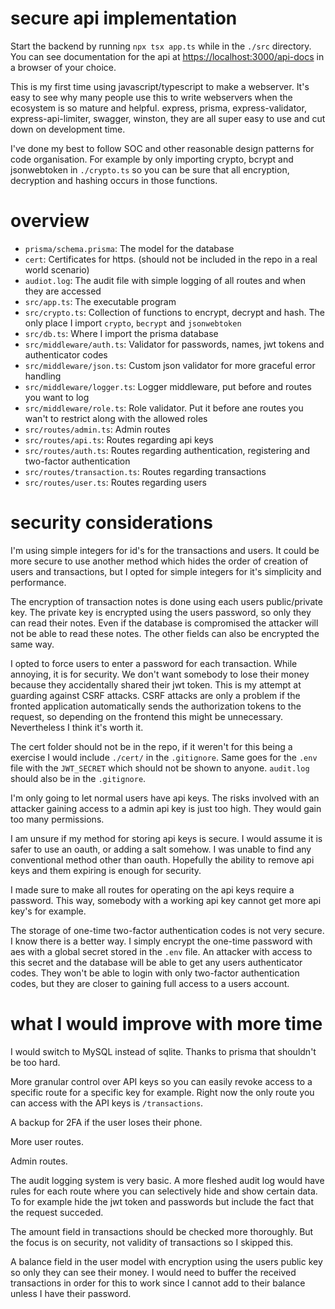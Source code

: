 # secure api implementation
Start the backend by running `npx tsx app.ts` while in the `./src` directory. You can see documentation for the api at <https://localhost:3000/api-docs> in a browser of your choice.

This is my first time using javascript/typescript to make a webserver. It's easy to see why many people use this to write webservers when the ecosystem is so mature and helpful. express, prisma, express-validator, express-api-limiter, swagger, winston, they are all super easy to use and cut down on development time.

I've done my best to follow SOC and other reasonable design patterns for code organisation. For example by only importing crypto, bcrypt and jsonwebtoken in `./crypto.ts` so you can be sure that all encryption, decryption and hashing occurs in those functions.

# overview
- `prisma/schema.prisma`: The model for the database
- `cert`: Certificates for https. (should not be included in the repo in a real world scenario)
- `audiot.log`: The audit file with simple logging of all routes and when they are accessed
- `src/app.ts`: The executable program
- `src/crypto.ts`: Collection of functions to encrypt, decrypt and hash. The only place I import `crypto`, `becrypt` and `jsonwebtoken`
- `src/db.ts`: Where I import the prisma database
- `src/middleware/auth.ts`: Validator for passwords, names, jwt tokens and authenticator codes
- `src/middleware/json.ts`: Custom json validator for more graceful error handling
- `src/middleware/logger.ts`: Logger middleware, put before and routes you want to log
- `src/middleware/role.ts`: Role validator. Put it before ane routes you wan't to restrict along with the allowed roles
- `src/routes/admin.ts`: Admin routes
- `src/routes/api.ts`: Routes regarding api keys
- `src/routes/auth.ts`: Routes regarding authentication, registering and two-factor authentication
- `src/routes/transaction.ts`: Routes regarding transactions
- `src/routes/user.ts`: Routes regarding users

# security considerations
I'm using simple integers for id's for the transactions and users. It could be more secure to use another method which hides the order of creation of users and transactions, but I opted for simple integers for it's simplicity and performance.

The encryption of transaction notes is done using each users public/private key. The private key is encrypted using the users password, so only they can read their notes. Even if the database is compromised the attacker will not be able to read these notes. The other fields can also be encrypted the same way.

I opted to force users to enter a password for each transaction. While annoying, it is for security. We don't want somebody to lose their money because they accidentally shared their jwt token. This is my attempt at guarding against CSRF attacks. CSRF attacks are only a problem if the fronted application automatically sends the authorization tokens to the request, so depending on the frontend this might be unnecessary. Nevertheless I think it's worth it.

The cert folder should not be in the repo, if it weren't for this being a exercise I would include `./cert/` in the `.gitignore`. Same goes for the `.env` file with the `JWT_SECRET` which should not be shown to anyone. `audit.log` should also be in the `.gitignore`.

I'm only going to let normal users have api keys. The risks involved with an attacker gaining access to a admin api key is just too high. They would gain too many permissions.

I am unsure if my method for storing api keys is secure. I would assume it is safer to use an oauth, or adding a salt somehow. I was unable to find any conventional method other than oauth. Hopefully the ability to remove api keys and them expiring is enough for security.

I made sure to make all routes for operating on the api keys require a password. This way, somebody with a working api key cannot get more api key's for example.

The storage of one-time two-factor authentication codes is not very secure. I know there is a better way. I simply encrypt the one-time password with aes with a global secret stored in the `.env` file. An attacker with access to this secret and the database will be able to get any users authenticator codes. They won't be able to login with only two-factor authentication codes, but they are closer to gaining full access to a users account.

# what I would improve with more time
I would switch to MySQL instead of sqlite. Thanks to prisma that shouldn't be too hard.

More granular control over API keys so you can easily revoke access to a specific route for a specific key for example. Right now the only route you can access with the API keys is `/transactions`.

A backup for 2FA if the user loses their phone.

More user routes.

Admin routes.

The audit logging system is very basic. A more fleshed audit log would have rules for each route where you can selectively hide and show certain data. To for example hide the jwt token and passwords but include the fact that the request succeded.

The amount field in transactions should be checked more thoroughly. But the focus is on security, not validity of transactions so I skipped this.

A balance field in the user model with encryption using the users public key so only they can see their money. I would need to buffer the received transactions in order for this to work since I cannot add to their balance unless I have their password.
